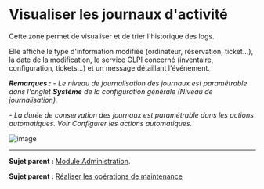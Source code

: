 Visualiser les journaux d'activité
==================================

Cette zone permet de visualiser et de trier l'historique des logs.

Elle affiche le type d'information modifiée (ordinateur, réservation, ticket...), la date de la modification, le service GLPI concerné (inventaire, configuration, tickets...) et un message détaillant l'événement.

***Remarques :***
*- Le niveau de journalisation des journaux est paramétrable dans l'onglet **Système** de la configuration générale (Niveau de journalisation).*

*- La durée de conservation des journaux est paramétrable dans les actions automatiques. Voir Configurer les actions automatiques.*

![image](docs/image/journaux.png)

----
**Sujet parent :** [Module Administration](07_Module_Administration/01_Module_Administration.md "Le module Administration permet d'administrer les utilisateurs, groupes, entités, profils, règles et dictionnaires et offre des outils de maintenance de l'application").

**Sujet parent :** [Réaliser les opérations de
maintenance](../glpi/admin.html "Opérations de maintenance de GLPI")
